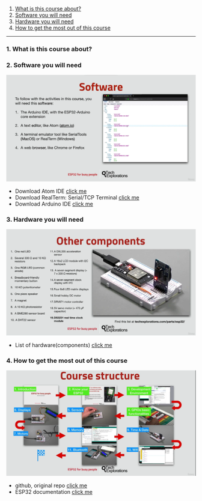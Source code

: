 1.  [What is this course about?](#1)
2.  [Software you will need](#2)
3.  [Hardware you will need](#3)
4.  [How to get the most out of this course](#4)

---

### 1. What is this course about?<a id="1"></a>

### 2. Software you will need<a id="2"></a>

<img src="assets/images/1.png" width="700">

- Download Atom IDE [click me](https://github.blog/2022-06-08-sunsetting-atom/)
- Download RealTerm: Serial/TCP Terminal [click me](https://sourceforge.net/projects/realterm/)
- Download Arduino IDE [click me](https://www.arduino.cc/en/software)

### 3. Hardware you will need<a id="3"></a>

<img src="assets/images/2.png" width="700">

- List of hardware(components) [click me](https://techexplorations.com/parts/esp32/)

### 4. How to get the most out of this course<a id="4"></a>

<img src="assets/images/3.png" width="700">

- github, original repo [click me](https://github.com/joysmith/ESP32-For-Busy-People-1)
- ESP32 documentation [click me](https://docs.espressif.com/projects/esp-idf/en/latest/esp32/get-started/index.html)
